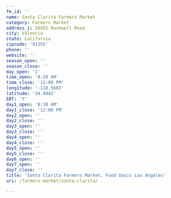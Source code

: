 ```yaml
---
fm_id: ''
name: Santa Clarita Farmers Market
category: Farmers Market
address_1: 26455 Rockwell Road
city: Valencia
state: California
zipcode: '91355'
phone: ''
website: ''
season_open: ''
season_close: ''
day_open: '1'
time_open: '8:30 AM'
time_close: '12:00 PM'
longitude: '-118.5683'
latitude: '34.4042'
EBT: 'Y'
day1_open: '8:30 AM'
day1_close: '12:00 PM'
day2_open: ''
day2_close: ''
day3_open: ''
day3_close: ''
day4_open: ''
day4_close: ''
day5_open: ''
day5_close: ''
day6_open: ''
day7_open: ''
day7_close: ''
title: 'Santa Clarita Farmers Market, Food Oasis Los Angeles'
uri: /farmers-market/santa-clarita/

---
```

